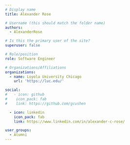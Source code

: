 ```yaml
---
# Display name
title: Alexander Rose

# Username (this should match the folder name)
authors:
  - AlexanderRose

# Is this the primary user of the site?
superuser: false

# Role/position
role: Software Engineer

# Organizations/Affiliations
organizations:
  - name: Loyola University Chicago
    url: 'https://luc.edu/'

social:
#   - icon: github
#    icon_pack: fab
#    link: https://github.com/gcushen

  - icon: linkedin
    icon_pack: fab
    link: https://www.linkedin.com/in/alexander-c-rose/

user_groups:
  - Alumni
---
```

